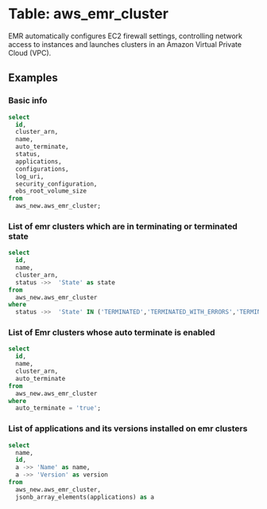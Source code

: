 # Table: aws_emr_cluster

EMR automatically configures EC2 firewall settings, controlling network access to instances and launches clusters in an Amazon Virtual Private Cloud (VPC).

## Examples

### Basic info

```sql
select
  id,
  cluster_arn,
  name,
  auto_terminate,
  status,
  applications,
  configurations,
  log_uri,
  security_configuration,
  ebs_root_volume_size
from
  aws_new.aws_emr_cluster;
```


### List of emr clusters which are in terminating or terminated state

```sql
select
  id,
  name,
  cluster_arn,
  status ->>  'State' as state
from
  aws_new.aws_emr_cluster
where
  status ->>  'State' IN ('TERMINATED','TERMINATED_WITH_ERRORS','TERMINATING');
```


### List of Emr clusters whose auto terminate is enabled

```sql
select
  id,
  name,
  cluster_arn,
  auto_terminate
from
  aws_new.aws_emr_cluster
where
  auto_terminate = 'true';
```


### List of applications and its versions installed on emr clusters

```sql
select
  name,
  id,
  a ->> 'Name' as name,
  a ->> 'Version' as version
from
  aws_new.aws_emr_cluster,
  jsonb_array_elements(applications) as a
```


